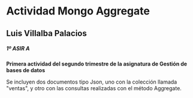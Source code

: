 # Actividad Mongo Aggregate
## Luis Villalba Palacios
##### 1º ASIR A

**Primera actividad del segundo trimestre de la asignatura de Gestión de bases de datos**

Se incluyen dos documentos tipo Json, uno con la colección llamada "ventas", y otro con las consultas realizadas con el método Aggregate.

